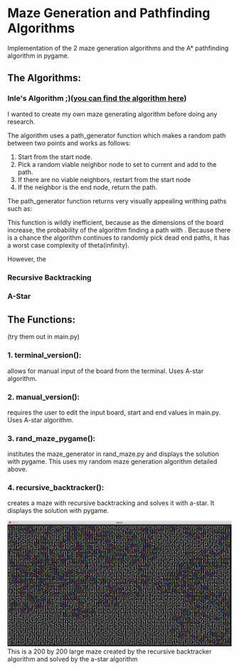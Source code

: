 # Maze Generation and Pathfinding Algorithms
Implementation of the 2 maze generation algorithms and the A* pathfinding algorithm in pygame.

## The Algorithms:

### Inle's Algorithm ;)([you can find the algorithm here](rand_maze.py))
I wanted to create my own maze generating algorithm before doing any research.

The algorithm uses a path_generator function which makes a random path between two points and works as follows:

1. Start from the start node.
2. Pick a random viable neighbor node to set to current and add to the path.
3. If there are no viable neighbors, restart from the start node
4. If the neighbor is the end node, return the path.

The path_generator function returns very visually appealing writhing paths such as:

This function is wildly inefficient, because as the dimensions of the board increase, the probability of the algorithm finding a path with . Because there is a chance the algorithm continues to randomly pick dead end paths, it has a worst case complexity of theta(infinity). 

However, the 

### Recursive Backtracking

### A-Star


## The Functions:
(try them out in main.py)

### 1. terminal_version():
allows for manual input of the board from the terminal. Uses A-star algorithm.

### 2. manual_version():
requires the user to edit the input board, start and end values in main.py. Uses A-star algorithm.

### 3. rand_maze_pygame(): 
institutes the maze_generator in rand_maze.py and displays the solution with pygame. This uses my random maze generation algorithm detailed above.

### 4. recursive_backtracker(): 
creates a maze with recursive backtracking and solves it with a-star. It displays the solution with pygame.

![recursive backtracker maze image](rec_backtracker_image.jpeg)
This is a 200 by 200 large maze created by the recursive backtracker algorithm and solved by the a-star algorithm
